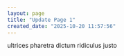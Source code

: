 ```yaml
---
layout: page
title: "Update Page 1"
created_date: "2025-10-20 11:57:56"
---
```


ultrices pharetra dictum ridiculus justo 

